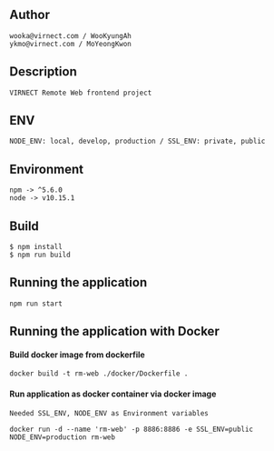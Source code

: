 ## Author

```
wooka@virnect.com / WooKyungAh
ykmo@virnect.com / MoYeongKwon
```

## Description

```
VIRNECT Remote Web frontend project
```

## ENV

```
NODE_ENV: local, develop, production / SSL_ENV: private, public
```

## Environment

```
npm -> ^5.6.0
node -> v10.15.1
```

## Build

```
$ npm install
$ npm run build
```

## Running the application

```shell script
npm run start
```

## Running the application with Docker

#### Build docker image from dockerfile
```shell script
docker build -t rm-web ./docker/Dockerfile .
```

#### Run application as docker container via docker image
```shell script
Needed SSL_ENV, NODE_ENV as Environment variables

docker run -d --name 'rm-web' -p 8886:8886 -e SSL_ENV=public NODE_ENV=production rm-web
```

